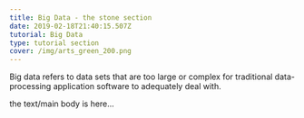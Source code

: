 ```yaml
---
title: Big Data - the stone section
date: 2019-02-18T21:40:15.507Z
tutorial: Big Data
type: tutorial section
cover: /img/arts_green_200.png
---
```


Big data refers to data sets that are too large or complex for traditional data-processing application software to adequately deal with.

<!-- end -->
<!-- of excerpt -->

the text/main body is here...
